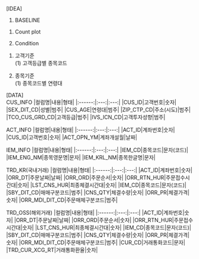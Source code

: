 [IDEA] <br>
1. BASELINE <br>
 1) Count plot <br>
 
2. Condition <br>
 1) 고객기준 <br>
  (1) 고객등급별 종목코드<br>
  
 2) 종목기준<br>
  (1) 종목코드별 연령대<br>
 
 
[DATA] <br>
CUS_INFO
|컬럼명|내용|형태|
|:------:|:---:|:---:|
|CUS_ID|고객번호|숫자|
|SEX_DIT_CD|성별|범주|
|CUS_AGE|연령대|범주|
|ZIP_CTP_CD|주소(시도)|범주|
|TCO_CUS_GRD_CD|고객등급|범주|
|IVS_ICN_CD|고객투자성향|범주|

ACT_INFO
|컬럼명|내용|형태|
|:------:|:---:|:---:|
|ACT_ID|계좌번호|숫자|
|CUS_ID|고객번호|숫자|
|ACT_OPN_YM|계좌개설월|날짜|

IEM_INFO
|컬럼명|내용|형태|
|:------:|:---:|:---:|
|IEM_CD|종목코드|문자(코드)|
|IEM_ENG_NM|종목영문명|문자|
|IEM_KRL_NM|종목한글명|문자|

TRD_KR(국내거래)
|컬럼명|내용|형태|
|:------:|:---:|:---:|
|ACT_ID|계좌번호|숫자|
|ORR_DT|주문날짜|날짜|
|ORR_ORD|주문순서|숫자|
|ORR_RTN_HUR|주문접수시간대|숫자|
|LST_CNS_HUR|최종체결시간대|숫자|
|IEM_CD|종목코드|문자(코드)|
|SBY_DIT_CD|매매구분코드|범주|
|CNS_QTY|체결수량|숫자|
|ORR_PR|체결가격|숫자|
|ORR_MDI_DIT_CD|주문매체구분코드|범주|

TRD_OSS(해외거래)
|컬럼명|내용|형태|
|:------:|:---:|:---:|
|ACT_ID|계좌번호|숫자|
|ORR_DT|주문날짜|날짜|
|ORR_ORD|주문순서|숫자|
|ORR_RTN_HUR|주문접수시간대|숫자|
|LST_CNS_HUR|최종체결시간대|숫자|
|IEM_CD|종목코드|문자(코드)|
|SBY_DIT_CD|매매구분코드|범주|
|CNS_QTY|체결수량|숫자|
|ORR_PR|체결가격|숫자|
|ORR_MDI_DIT_CD|주문매체구분코드|범주|
|CUR_CD|거래통화코드|문자|
|TRD_CUR_XCG_RT|거래통화환율|숫자|

